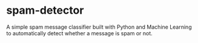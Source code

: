 # spam-detector
A simple spam message classifier built with Python and Machine Learning to automatically detect whether a message is spam or not.
